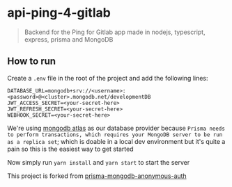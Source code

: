 # api-ping-4-gitlab

> Backend for the Ping for Gitlab app made in nodejs, typescript, express, prisma and MongoDB

## How to run

Create a `.env` file in the root of the project and add the following lines:

```
DATABASE_URL=mongodb+srv://<username>:<password>@<cluster>.mongodb.net/developmentDB
JWT_ACCESS_SECRET=<your-secret-here>
JWT_REFRESH_SECRET=<your-secret-here>
WEBHOOK_SECRET=<your-secret-here>
```

We're using [mongodb atlas](https://cloud.mongodb.com) as our database provider because `Prisma needs to perform transactions, which requires your MongoDB server to be run as a replica set`; which is doable in a local dev environment but it's quite a pain so this is the easiest way to get started

Now simply run `yarn install` and `yarn start` to start the server

This project is forked from [prisma-mongodb-anonymous-auth](https://github.com/zaniluca/prisma-mongodb-anonymous-auth)
